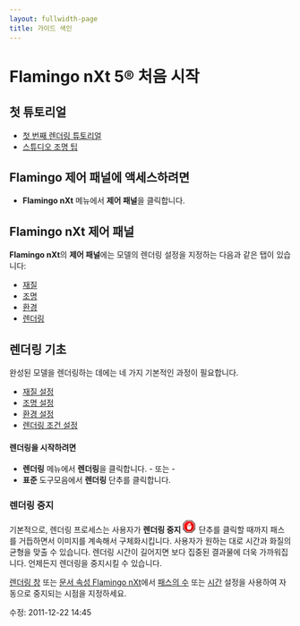 ```yaml
---
layout: fullwidth-page
title: 가이드 색인
---
```


# Flamingo nXt 5® 처음 시작

## 첫 튜토리얼
* [첫 번째 렌더링 튜토리얼]({{site.baseurl}}/{{page.language}}/flamingo/5/guides/getting-started-tutorial.html)
* [스튜디오 조명 팁]({{site.baseurl}}/{{page.language}}/flamingo/5/guides/studio-lighting-basics.html)

## Flamingo 제어 패널에 액세스하려면
  * **Flamingo nXt** 메뉴에서 **제어 패널**을 클릭합니다.

## Flamingo nXt 제어 패널
**Flamingo nXt**의  **제어 패널**에는 모델의 렌더링 설정을 지정하는 다음과 같은 탭이 있습니다:

 *  [재질]({{site.baseurl}}/{{page.language}}/flamingo/5/help/libraries.html#material)
 *  [조명]({{site.baseurl}}/{{page.language}}/flamingo/5/help/lighting-tab.html)
 *  [환경]({{site.baseurl}}/{{page.language}}/flamingo/5/help/environment-tab.html)
 *  [렌더링]({{site.baseurl}}/{{page.language}}/flamingo/5/help/render-tab.html)

## 렌더링 기초

완성된 모델을 렌더링하는 데에는 네 가지 기본적인 과정이 필요합니다.

 *  [재질 설정](..\materials\materials-tab.html)
 *  [조명 설정](../lighting/lighting-tab.html)
 *  [환경 설정](../environment/environment-tab.html)
 *  [렌더링 조건 설정](../render/render-tab.html)

#### 렌더링을 시작하려면

 * **렌더링** 메뉴에서 **렌더링**을 클릭합니다.
           - 또는 -
 * **표준** 도구모음에서 **렌더링** 단추를 클릭합니다.

### 렌더링 중지


기본적으로, 렌더링 프로세스는 사용자가 **렌더링 중지** ![images/stop.png](images/stop.png) 단추를 클릭할 때까지 패스를 거듭하면서 이미지를 계속해서 구체화시킵니다. 사용자가 원하는 대로 시간과 화질의 균형을 맞출 수 있습니다. 렌더링 시간이 길어지면 보다 집중된 결과물에 더욱 가까워집니다. 언제든지 렌더링을 중지시킬 수 있습니다.


[렌더링 창](..\render\render-window.html) 또는 [문서 속성 Flamingo nXt](..\render\documentproperties-flamingo.html)에서 [패스의 수](..\render\render-window.html#number-of-passes) 또는 [시간](..\render\render-window.html#time) 설정을 사용하여 자동으로 중지되는 시점을 지정하세요.

 

수정: 2011-12-22 14:45
